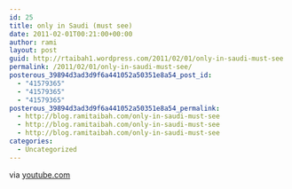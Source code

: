 ```yaml
---
id: 25
title: only in Saudi (must see)
date: 2011-02-01T00:21:00+00:00
author: rami
layout: post
guid: http://rtaibah1.wordpress.com/2011/02/01/only-in-saudi-must-see
permalink: /2011/02/01/only-in-saudi-must-see/
posterous_39894d3ad3d9f6a441052a50351e8a54_post_id:
  - "41579365"
  - "41579365"
  - "41579365"
posterous_39894d3ad3d9f6a441052a50351e8a54_permalink:
  - http://blog.ramitaibah.com/only-in-saudi-must-see
  - http://blog.ramitaibah.com/only-in-saudi-must-see
  - http://blog.ramitaibah.com/only-in-saudi-must-see
categories:
  - Uncategorized
---
```

<div class="posterous_bookmarklet_entry">
  <div class="posterous_quote_citation">
    via <a href="http://www.youtube.com/watch?v=BTgHlIuFofU&feature=player_embedded">youtube.com</a>
  </div></p>
</div>